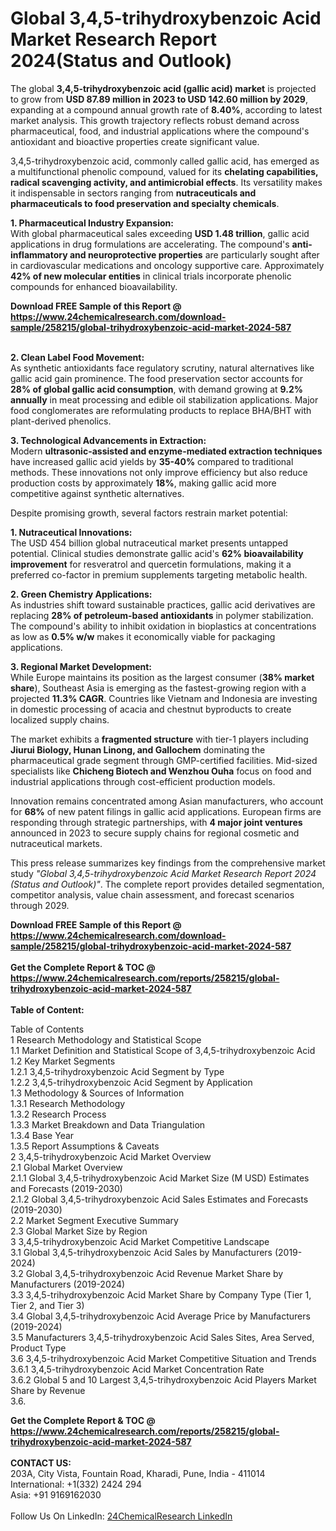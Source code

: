 <h1>Global 3,4,5-trihydroxybenzoic Acid Market Research Report 2024(Status and Outlook)</h1><p>The global <strong>3,4,5-trihydroxybenzoic acid (gallic acid) market</strong> is projected to grow from <strong>USD 87.89 million in 2023 to USD 142.60 million by 2029</strong>, expanding at a compound annual growth rate of <strong>8.40%</strong>, according to latest market analysis. This growth trajectory reflects robust demand across pharmaceutical, food, and industrial applications where the compound's antioxidant and bioactive properties create significant value.</p><p>3,4,5-trihydroxybenzoic acid, commonly called gallic acid, has emerged as a multifunctional phenolic compound, valued for its <strong>chelating capabilities, radical scavenging activity, and antimicrobial effects</strong>. Its versatility makes it indispensable in sectors ranging from <strong>nutraceuticals and pharmaceuticals to food preservation and specialty chemicals</strong>.</p><p><strong>1. Pharmaceutical Industry Expansion:</strong><br>
With global pharmaceutical sales exceeding <strong>USD 1.48 trillion</strong>, gallic acid applications in drug formulations are accelerating. The compound's <strong>anti-inflammatory and neuroprotective properties</strong> are particularly sought after in cardiovascular medications and oncology supportive care. Approximately <strong>42% of new molecular entities</strong> in clinical trials incorporate phenolic compounds for enhanced bioavailability.</p><div><b>Download FREE Sample of this Report @ 
            <a href="https://www.24chemicalresearch.com/download-sample/258215/global-trihydroxybenzoic-acid-market-2024-587">
            https://www.24chemicalresearch.com/download-sample/258215/global-trihydroxybenzoic-acid-market-2024-587</a></b></div><br><p><strong>2. Clean Label Food Movement:</strong><br>
As synthetic antioxidants face regulatory scrutiny, natural alternatives like gallic acid gain prominence. The food preservation sector accounts for <strong>28% of global gallic acid consumption</strong>, with demand growing at <strong>9.2% annually</strong> in meat processing and edible oil stabilization applications. Major food conglomerates are reformulating products to replace BHA/BHT with plant-derived phenolics.</p><p><strong>3. Technological Advancements in Extraction:</strong><br>
Modern <strong>ultrasonic-assisted and enzyme-mediated extraction techniques</strong> have increased gallic acid yields by <strong>35-40%</strong> compared to traditional methods. These innovations not only improve efficiency but also reduce production costs by approximately <strong>18%</strong>, making gallic acid more competitive against synthetic alternatives.</p><p>Despite promising growth, several factors restrain market potential:</p><p><strong>1. Nutraceutical Innovations:</strong><br>
The USD 454 billion global nutraceutical market presents untapped potential. Clinical studies demonstrate gallic acid's <strong>62% bioavailability improvement</strong> for resveratrol and quercetin formulations, making it a preferred co-factor in premium supplements targeting metabolic health.</p><p><strong>2. Green Chemistry Applications:</strong><br>
As industries shift toward sustainable practices, gallic acid derivatives are replacing <strong>28% of petroleum-based antioxidants</strong> in polymer stabilization. The compound's ability to inhibit oxidation in bioplastics at concentrations as low as <strong>0.5% w/w</strong> makes it economically viable for packaging applications.</p><p><strong>3. Regional Market Development:</strong><br>
While Europe maintains its position as the largest consumer (<strong>38% market share</strong>), Southeast Asia is emerging as the fastest-growing region with a projected <strong>11.3% CAGR</strong>. Countries like Vietnam and Indonesia are investing in domestic processing of acacia and chestnut byproducts to create localized supply chains.</p><p>The market exhibits a <strong>fragmented structure</strong> with tier-1 players including <strong>Jiurui Biology, Hunan Linong, and Gallochem</strong> dominating the pharmaceutical grade segment through GMP-certified facilities. Mid-sized specialists like <strong>Chicheng Biotech and Wenzhou Ouha</strong> focus on food and industrial applications through cost-efficient production models.</p><p>Innovation remains concentrated among Asian manufacturers, who account for <strong>68%</strong> of new patent filings in gallic acid applications. European firms are responding through strategic partnerships, with <strong>4 major joint ventures</strong> announced in 2023 to secure supply chains for regional cosmetic and nutraceutical markets.</p><p>This press release summarizes key findings from the comprehensive market study <em>"Global 3,4,5-trihydroxybenzoic Acid Market Research Report 2024 (Status and Outlook)"</em>. The complete report provides detailed segmentation, competitor analysis, value chain assessment, and forecast scenarios through 2029.</p><div><b>Download FREE Sample of this Report @ 
            <a href="https://www.24chemicalresearch.com/download-sample/258215/global-trihydroxybenzoic-acid-market-2024-587">
            https://www.24chemicalresearch.com/download-sample/258215/global-trihydroxybenzoic-acid-market-2024-587</a></b></div><br><div><b>Get the Complete Report & TOC @ 
            <a href="https://www.24chemicalresearch.com/reports/258215/global-trihydroxybenzoic-acid-market-2024-587">
            https://www.24chemicalresearch.com/reports/258215/global-trihydroxybenzoic-acid-market-2024-587</a></b></div><br>
            <b>Table of Content:</b><p>Table of Contents<br />
1 Research Methodology and Statistical Scope<br />
1.1 Market Definition and Statistical Scope of 3,4,5-trihydroxybenzoic Acid<br />
1.2 Key Market Segments<br />
1.2.1 3,4,5-trihydroxybenzoic Acid Segment by Type<br />
1.2.2 3,4,5-trihydroxybenzoic Acid Segment by Application<br />
1.3 Methodology & Sources of Information<br />
1.3.1 Research Methodology<br />
1.3.2 Research Process<br />
1.3.3 Market Breakdown and Data Triangulation<br />
1.3.4 Base Year<br />
1.3.5 Report Assumptions & Caveats<br />
2 3,4,5-trihydroxybenzoic Acid Market Overview<br />
2.1 Global Market Overview<br />
2.1.1 Global 3,4,5-trihydroxybenzoic Acid Market Size (M USD) Estimates and Forecasts (2019-2030)<br />
2.1.2 Global 3,4,5-trihydroxybenzoic Acid Sales Estimates and Forecasts (2019-2030)<br />
2.2 Market Segment Executive Summary<br />
2.3 Global Market Size by Region<br />
3 3,4,5-trihydroxybenzoic Acid Market Competitive Landscape<br />
3.1 Global 3,4,5-trihydroxybenzoic Acid Sales by Manufacturers (2019-2024)<br />
3.2 Global 3,4,5-trihydroxybenzoic Acid Revenue Market Share by Manufacturers (2019-2024)<br />
3.3 3,4,5-trihydroxybenzoic Acid Market Share by Company Type (Tier 1, Tier 2, and Tier 3)<br />
3.4 Global 3,4,5-trihydroxybenzoic Acid Average Price by Manufacturers (2019-2024)<br />
3.5 Manufacturers 3,4,5-trihydroxybenzoic Acid Sales Sites, Area Served, Product Type<br />
3.6 3,4,5-trihydroxybenzoic Acid Market Competitive Situation and Trends<br />
3.6.1 3,4,5-trihydroxybenzoic Acid Market Concentration Rate<br />
3.6.2 Global 5 and 10 Largest 3,4,5-trihydroxybenzoic Acid Players Market Share by Revenue<br />
3.6.</p><div><b>Get the Complete Report & TOC @ 
            <a href="https://www.24chemicalresearch.com/reports/258215/global-trihydroxybenzoic-acid-market-2024-587">
            https://www.24chemicalresearch.com/reports/258215/global-trihydroxybenzoic-acid-market-2024-587</a></b></div><br><b>CONTACT US:</b><br>
            203A, City Vista, Fountain Road, Kharadi, Pune, India - 411014<br>
            International: +1(332) 2424 294<br>
            Asia: +91 9169162030 <br><br>
            Follow Us On LinkedIn: <a href="https://www.linkedin.com/company/24chemicalresearch/">24ChemicalResearch LinkedIn</a>